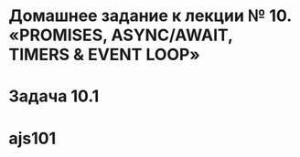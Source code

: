# Домашнее задание к лекции № 10. «PROMISES, ASYNC/AWAIT, TIMERS & EVENT LOOP»
# Задача 10.1
# ajs101
